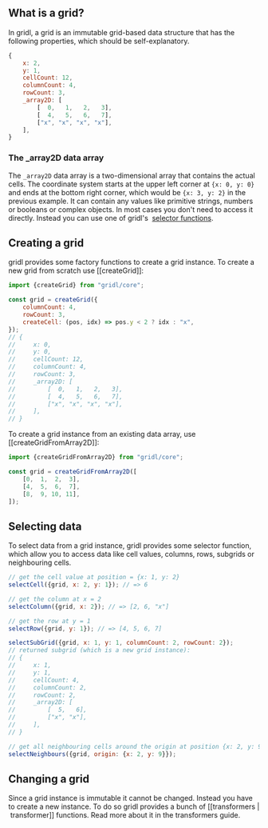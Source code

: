 ## What is a grid?

In gridl, a grid is an immutable grid-based data structure that has the following properties, which should be self-explanatory.

```js
{
    x: 2,
    y: 1,                       
    cellCount: 12,
    columnCount: 4,
    rowCount: 3,
    _array2D: [
        [  0,   1,   2,   3],
        [  4,   5,   6,   7],
        ["x", "x", "x", "x"],
    ],
}
```

### The _array2D data array

The `_array2D` data array is a two-dimensional array that contains the actual cells. The coordinate system starts at the upper left corner at `{x: 0, y: 0}` and ends at the bottom right corner, which would be `{x: 3, y: 2}` in the previous example. It can contain any values like primitive strings, numbers or booleans or complex objects. In most cases you don't need to access it directly. Instead you can use one of gridl's  <a href="#selectors">selector functions</a>.

## Creating a grid

gridl provides some factory functions to create a grid instance. To create a new grid from scratch use [[createGrid]]:

```js
import {createGrid} from "gridl/core";

const grid = createGrid({
    columnCount: 4,
    rowCount: 3,
    createCell: (pos, idx) => pos.y < 2 ? idx : "x",
});
// {
//     x: 0,
//     y: 0,
//     cellCount: 12,
//     columnCount: 4,
//     rowCount: 3,
//     _array2D: [
//         [  0,   1,   2,   3],
//         [  4,   5,   6,   7],
//         ["x", "x", "x", "x"],
//     ],
// }
```

To create a grid instance from an existing data array, use [[createGridFromArray2D]]:

```js
import {createGridFromArray2D} from "gridl/core";

const grid = createGridFromArray2D([
    [0,  1,  2,  3],
    [4,  5,  6,  7],
    [8,  9, 10, 11],
]);
```

## <a name="selectors"></a> Selecting data

To select data from a grid instance, gridl provides some selector function, which allow you to access data like cell values, columns, rows, subgrids or neighbouring cells.

```js
// get the cell value at position = {x: 1, y: 2}
selectCell({grid, x: 2, y: 1}); // => 6

// get the column at x = 2
selectColumn({grid, x: 2}); // => [2, 6, "x"]

// get the row at y = 1
selectRow({grid, y: 1}); // => [4, 5, 6, 7]

selectSubGrid({grid, x: 1, y: 1, columnCount: 2, rowCount: 2});
// returned subgrid (which is a new grid instance):
// {
//     x: 1,
//     y: 1,
//     cellCount: 4,
//     columnCount: 2,
//     rowCount: 2,
//     _array2D: [
//         [  5,   6],
//         ["x", "x"],
//     ],
// }

// get all neighbouring cells around the origin at position {x: 2, y: 9}
selectNeighbours({grid, origin: {x: 2, y: 9}});
```

## Changing a grid

Since a grid instance is immutable it cannot be changed. Instead you have to create a new instance. To do so gridl provides a bunch of [[transformers | transformer]] functions. Read more about it in the transformers guide.
